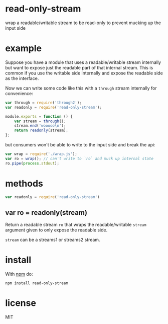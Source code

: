 # read-only-stream

wrap a readable/writable stream to be read-only
to prevent mucking up the input side

# example

Suppose you have a module that uses a readable/writable stream internally but
want to expose just the readable part of that internal stream. This is common if
you use the writable side internally and expose the readable side as the
interface.

Now we can write some code like this with a `through` stream internally for
convenience:

``` js
var through = require('through2');
var readonly = require('read-only-stream');

module.exports = function () {
    var stream = through();
    stream.end('wooooo\n');
    return readonly(stream);
};
```

but consumers won't be able to write to the input side and break the api:

``` js
var wrap = require('./wrap.js');
var ro = wrap(); // can't write to `ro` and muck up internal state
ro.pipe(process.stdout);
```

# methods

``` js
var readonly = require('read-only-stream')
```

## var ro = readonly(stream)

Return a readable stream `ro` that wraps the readable/writable `stream` argument
given to only expose the readable side.

`stream` can be a streams1 or streams2 stream.

# install

With [npm](https://npmjs.org) do:

```
npm install read-only-stream
```

# license

MIT
